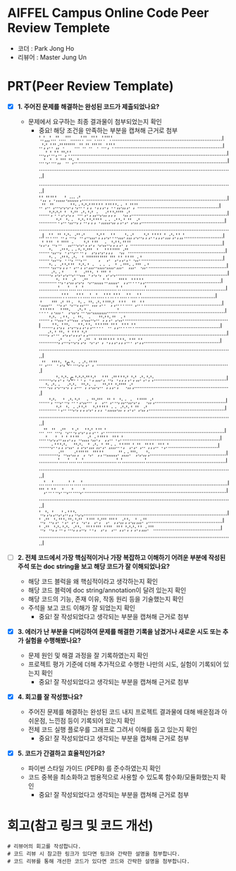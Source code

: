 # AIFFEL Campus Online Code Peer Review Templete
- 코더 : Park Jong Ho
- 리뷰어 : Master Jung Un


# PRT(Peer Review Template)
- [X]  **1. 주어진 문제를 해결하는 완성된 코드가 제출되었나요?**
    - 문제에서 요구하는 최종 결과물이 첨부되었는지 확인
        - 중요! 해당 조건을 만족하는 부분을 캡쳐해 근거로 첨부
'..',,,'...''....'''......'.''...''.'...'.'''.'..............................................................l
..';',.'.'',;''.''''''...''..''..'''.''...',''.'.............................................................l
...,',.'..','..'';'.'........................................................................................l
...'.,.'...',,'''..'';..'....................................................................................l
.............................................................................................................l
.............................................................................................................l
'.',,'',''.',,,,,'.,;;;,;',..................................................................................l
..'',..'',...,.,.,.',':,:.':';',''.',',',.',''.'.';,:,,',.'',''..............................................l
......';':':',.',.,';''..:';.';',,:.,.,;',',';''''.,;',......................................................l
..........':',..':,;..,';':.',';',''.',,;,;.,;',';.',.'',.,;',...............................................l
.............................................................................................................l
..'.'...''..';':..;''.:',..,,,.';',',.,.'.'..,,,.';,;',.,..,';',.'.',',',.',,;';.',',,'......................l
.,',.',''..,'..'''',,:..,.,.';',.',''.,.,;..,';',';.'',''....................................................l
......':,,..;''.';.:,:.':.';''',.,',.,.',',',''''.,;''.......................................................l
......':,;..;''.':.;':..,'..''''''','''',.''',.',',.','.''.,;.'..............................................l
......':,;..;',';'.'',..';';.',,;..,;,;.,;,,.',,;.''';,;.'''.,;.'............................................l
.......;';.;.',.,..,.'..,,;''.';.,'.,''',.',.,...............................................................l
..........':.,'.',.,;',.,.;''.,..,,,,,'..',,,,,.''',',..'.'.'.',',...........................................l
...........'.....'....'...'...................'..'.............'.............................................l
.............'.'.'.....'.'.'....'...'....'.'.'..'.'.'....'.'....'.'..........................................l
.',,,,..'''..;',.''.;..,';,:..'';,;';.'.''';',..'.'.'....'',..'.'............................................l
.'.'.'.'','.,,,'.''';.,,.;':.'.,;.,,,,,,,,......'............................................................l
......';':.,;,'.';..;,,'';.,,;..,..'';',';.'',.,;.'..........................................................l
......',';.,','';.,..,',';.',';..'.'.'.'''..'',',..'.'.'..'.'................................................l
.....;';.'..'';.,',.',',',.';',..............................................................................l
...........;',...;..,.;',.;''.,.',.'',''.',',',.',',';..'.'',.',',...........................................l
.............................................................................................................l
..'',...'''.';.,'c.':..;.;';.'',''...........................................................................l
.......,.,';.';':,c.':':';''.';',,,.',''..;''.',',';',.';',,:';.';';.........................................l
....':,;';.;..,.;';';...'';';.,;.,..'';',',.';''''.,;',......................................................l
......';':..,.'..;':.':',.,,:..'';''',..'',.'..,';,:.,;.,.',''''.,;',........................................l
..........':',..':..;.;',';',.,.';',',''.',,;,;.,;';';.',.'',.,;',...........................................l
.............................................................................................................l
...''...''...;''.,..'.;',.,.',';',.'.'',.'...................................................................l
....'..,.,',..',,',.',',''..,,,;'.,;.',''',',..''.',.'.......................................................l
.......;.'.',';';.,,.'';';.,.',,;';,.',.'',;,;..'.',''',.',.'',..'',',',..''.',.'............................l
...........;''..,,.,;',''',''.,.''',','..,,,,,,.'',;,;.''';.,.,,';...........................................l
...........'.....'....'...'...................'..'.............'.............................................l
.............................................................................................................l
...'....'.........'..'....'..................................................................................l
''',.'..'.'..,.'..,..'....,.'................................................................................l
.............................................................................................................l
'..,';.,',..,.',:.',',':.,.,.................................................................................l
'..;''..,';.''.';.'';.';''.,.',''',.';''',.''',',.,;',';.,,',,;.'',..........................................l
'..;''..,';':.';':..;',';..,''.'.',''',.',''',..'',',.';';';.',',,;.'''......................................l
.............................................................................................................l    
- [ ]  **2. 전체 코드에서 가장 핵심적이거나 가장 복잡하고 이해하기 어려운 부분에 작성된 
주석 또는 doc string을 보고 해당 코드가 잘 이해되었나요?**
    - 해당 코드 블럭을 왜 핵심적이라고 생각하는지 확인
    - 해당 코드 블럭에 doc string/annotation이 달려 있는지 확인
    - 해당 코드의 기능, 존재 이유, 작동 원리 등을 기술했는지 확인
    - 주석을 보고 코드 이해가 잘 되었는지 확인
        - 중요! 잘 작성되었다고 생각되는 부분을 캡쳐해 근거로 첨부
        
- [X]  **3. 에러가 난 부분을 디버깅하여 문제를 해결한 기록을 남겼거나
새로운 시도 또는 추가 실험을 수행해봤나요?**
    - 문제 원인 및 해결 과정을 잘 기록하였는지 확인
    - 프로젝트 평가 기준에 더해 추가적으로 수행한 나만의 시도, 
    실험이 기록되어 있는지 확인
        - 중요! 잘 작성되었다고 생각되는 부분을 캡쳐해 근거로 첨부
        
- [X]  **4. 회고를 잘 작성했나요?**
    - 주어진 문제를 해결하는 완성된 코드 내지 프로젝트 결과물에 대해
    배운점과 아쉬운점, 느낀점 등이 기록되어 있는지 확인
    - 전체 코드 실행 플로우를 그래프로 그려서 이해를 돕고 있는지 확인
        - 중요! 잘 작성되었다고 생각되는 부분을 캡쳐해 근거로 첨부
        
- [X]  **5. 코드가 간결하고 효율적인가요?**
    - 파이썬 스타일 가이드 (PEP8) 를 준수하였는지 확인
    - 코드 중복을 최소화하고 범용적으로 사용할 수 있도록 함수화/모듈화했는지 확인
        - 중요! 잘 작성되었다고 생각되는 부분을 캡쳐해 근거로 첨부


# 회고(참고 링크 및 코드 개선)
```
# 리뷰어의 회고를 작성합니다.
# 코드 리뷰 시 참고한 링크가 있다면 링크와 간략한 설명을 첨부합니다.
# 코드 리뷰를 통해 개선한 코드가 있다면 코드와 간략한 설명을 첨부합니다.
```
